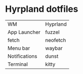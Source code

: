 # Hyrpland dotfiles




|||
|---|-----|
|WM|Hyprland|
|App Launcher|fuzzel|
|fetch|neofetch|
|Menu bar|waybar|
|Notifications|dunst|
|Terminal|kitty|